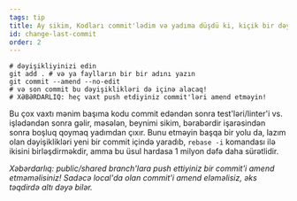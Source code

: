 ```yaml
---
tags: tip
title: Ay sikim, Kodları commit'lədim və yadıma düşdü ki, kiçik bir dəyişiklik də etməliyəm!
id: change-last-commit
order: 2
---
```


```git
# dəyişikliyinizi edin
git add . # və ya faylların bir bir adını yazın
git commit --amend --no-edit
# və son commit bu dəyişiklikləri də içinə alacaq!
# XƏBƏRDARLIQ: heç vaxt push etdiyiniz commit'ləri amend etməyin!
```

Bu çox vaxtı mənim başıma kodu commit edəndən sonra test'ləri/linter'i vs. işlədəndən sonra gəlir, məsələn, beynimi sikim, bərabərdir işarəsindən sonra boşluq qoymaq yadımdan çıxır. Bunu etməyin başqa bir yolu da, lazım olan dəyişiklikləri yeni bir commit içində yaradıb, `rebase -i` komandası ilə ikisini birləşdirməkdir, amma bu üsul hardasa 1 milyon dəfə daha sürətlidir.

*Xəbərdarlıq: public/shared branch'lara push ettiyiniz bir commit'i amend etməməlisiniz! Sadəcə local'da olan commit'i amend eləməlisiz, əks təqdirdə altı dəyə bilər.*